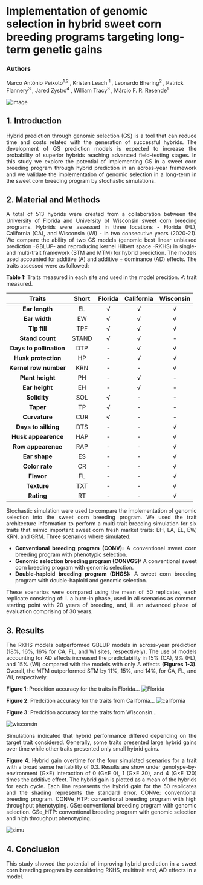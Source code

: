# Implementation of genomic selection in hybrid sweet corn breeding programs targeting long-term genetic gains

### Authors
Marco Antônio Peixoto<sup>1,2 </sup>, Kristen Leach <sup>1 </sup>, Leonardo Bhering<sup>2 </sup>, Patrick Flannery<sup>3 </sup>, Jared Zystro<sup>4 </sup>, William Tracy<sup>3 </sup>, Márcio F. R. Resende<sup>1 </sup>


![image](https://user-images.githubusercontent.com/59318360/177633208-152de0c7-6e41-4b83-b1f9-d4292ff0d7a9.png)

<div align="justify">
  
## 1. Introduction

Hybrid prediction through genomic selection (GS) is a tool that can reduce time and costs related with the generation of successful hybrids. The development of GS prediction models is expected to increase the probability of superior hybrids reaching advanced field-testing stages. In this study we explore the potential of implementing GS in a sweet corn breeding program through hybrid prediction in an across-year framework and we validate the implementation of genomic selection in a long-term in the sweet corn breeding program by stochastic simulations.

## 2. Material and Methods

A total of 513 hybrids were created from a collaboration between the University of Florida and University of Wisconsin sweet corn breeding programs. Hybrids were assessed in three locations - Florida (FL), California (CA), and Wisconsin (WI) - in two consecutive years (2020-21). We compare the ability of two GS models (genomic best linear unbiased prediction -GBLUP- and reproducing kernel Hilbert space -RKHS) in single- and multi-trait framework (STM and MTM) for hybrid prediction. The models used accounted for additive (A) and additive + dominance (AD) effects. The traits assessed were as followed:

**Table 1:** Traits measured in each site and used in the model precition. √: trait measured.

<div align="center">
  
|          Traits          |  Short    |	Florida	 | California |	Wisconsin |
| :---------------------:  | :--------:| :-------: | :--------: | :-------: | 
| **Ear length**           |    EL     |	 √       |	 √        |   √       |
| **Ear width**            |    EW     |	 √       |   √        |	  √       |
| **Tip fill**             |    TPF    |	 √       |	 √        |	  √       |
| **Stand count**          |   STAND   |	 √       |	 √        |   -       |
| **Days to pollination**  |    DTP    |	 -       |	 √        |   √       |
| **Husk protection**      |    HP	   |   -       |	 √        |   √       |
| **Kernel row number**    |    KRN    |	 -       |	 -        |   √       | 
| **Plant height**         |    PH	   |   -       |	 √        |   -       |
| **Ear height**           |    EH     |	 -       |	 √        |   -       |
| **Solidity**             |    SOL    |	 √       |   -        |   -       |
| **Taper**                |    TP     |	 √       |   -        |   -       |
| **Curvature**            |    CUR    |	 √       |   -        |   -       |
| **Days to silking**      |    DTS    |	 -       |	 -        |	  √       |
| **Husk appearence**      |    HAP    |	 -       |   -        |	  √       |
| **Row appearence**       |    RAP    |	 -       |   -        |	  √       |  
| **Ear shape**            |    ES     |	 -       |	 -        |   √       |
| **Color rate**           |    CR	   |   -       |   -        |   √       |
| **Flavor**               |    FL     |	 -       |	 -        |   √       |
| **Texture**              |    TXT    |	 -       |   -        |  	√       |
| **Rating**               |    RT     |	 -       |   -        |   √       |

<div align="justify">

Stochastic simulation were used to compare the implementation of genomic selection into the sweet corn breeding program. We used the trait architecture information to perform a multi-trait breeding simulation for six traits that mimic important sweet corn fresh market traits: EH, LA, EL, EW, KRN, and GRM. Three scenarios where simulated: 
  
- **Conventional breeding program (CONV):** A conventional sweet corn breeding program with phenotypic selection.
- **Genomic selection breeding program (CONVGS):**  A conventional sweet corn breeding program with genomic selection.
- **Double-haploid breeding program (DHGS):** A sweet corn breeding program with double-haploid and genomic selection.
 
These scenarios were compared using the mean of 50 replicates, each replicate consisting of: i. a burn-in phase, used in all scenarios as common starting point with 20 years of breeding, and, ii. an advanced phase of evaluation comprising of 30 years. 
  
## 3. Results

The RKHS models outperformed GBLUP models in across-year prediction (18%, 16%, 16% for CA, FL, and WI sites, respectively). The use of models accounting for AD effects increased the predictability in 15% (CA), 9% (FL), and 15% (WI) compared with the models with only A effects **(Figures 1-3)**. Overall, the MTM outperformed STM by 11%, 15%, and 14%, for CA, FL, and WI, respectively. 
 
 **Figure 1**: Predcition accuracy for the traits in Florida...
 ![Florida](https://user-images.githubusercontent.com/59318360/178288346-5df30187-64c1-4d29-9acc-cabe34eea457.jpg)

 **Figure 2**: Predcition accuracy for the traits from California...
  ![california](https://user-images.githubusercontent.com/59318360/178289000-1d6b11b3-518c-4cc4-a9f9-7da5c29283cb.jpg)

  
 **Figure 3**: Predcition accuracy for the traits from Wisconsin...
  
  ![wisconsin](https://user-images.githubusercontent.com/59318360/178289023-595e8199-7103-4628-8833-5faadf1cece7.jpg)

  
  
  
  
 Simulations indicated that hybrid performance differed depending on the target trait considered. Generally, some traits presented large hybrid gains over time while other traits presented only small hybrid gains.
  
**Figure 4**. Hybrid gain overtime for the four simulated scenarios for a trait with a broad sense heritability of 0.3. Results are show under genotype-by-environment (G×E) interaction of 0 (G×E 0), 1 (G×E 30), and 4 (G×E 120) times the additive effect. The hybrid gain is plotted as a mean of the hybrids for each cycle. Each line represents the hybrid gain for the 50 replicates and the shading represents the standard error. CONVe: conventional breeding program. CONVe_HTP: conventional breeding program with high throughput phenotyping. GSe: conventional breeding program with genomic selection. GSe_HTP: conventional breeding program with genomic selection and high throughput phenotyping.
  
  ![simu](https://user-images.githubusercontent.com/59318360/178289901-5ae3be5e-db93-4be9-8833-fd801c034e09.jpg)



## 4. Conclusion

This study showed the potential of improving hybrid prediction in a sweet corn breeding program by considering RKHS, multitrait and, AD effects in a model. 


